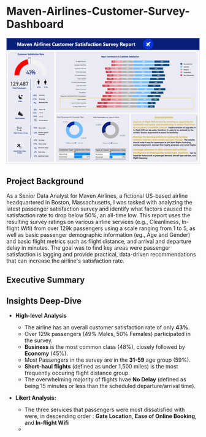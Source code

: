 # **Maven-Airlines-Customer-Survey-Dashboard**

![](/images/Dashboard.PNG)

## **Project Background**
As a Senior Data Analyst for Maven Airlines, a fictional US-based airline headquartered in Boston, Massachusetts, I was tasked with analyzing the latest passenger satisfaction survey and identify what factors caused the satisfaction rate to drop below 50%, an all-time low. This report uses the resulting survey ratings on various airline services (e.g., Cleanliness, In-flight Wifi) from over 129k passengers using a scale ranging from 1 to 5, as well as basic passenger demographic information (eg., Age and Gender) and basic flight metrics such as flight distance, and arrival and departure delay in minutes. The goal was to find key areas were passenger satisfaction is lagging and provide practical, data-driven recommendations that can increase the airline's satisfaction rate.

## **Executive Summary**

## **Insights Deep-Dive**
* **High-level Analysis**
  * The airline has an overall customer satisfaction rate of only **43%**.
  * Over 129k passengers (49% Males, 50% Females) participated in the survey.
  * **Business** is the most common class (48%), closely followed by **Economy** (45%).
  * Most Passengers in the survey are in the **31-59** age group (59%).
  * **Short-haul flights** (defined as under 1,500 miles) is the most frequently occuring flight distance group.
  * The overwhelming majority of flights hvae **No Delay** (defined as being 15 minutes or less than the scheduled departure/arrival time).
 
* **Likert Analysis:**
  * The three services that passengers were most dissatisfied with were, in descending order : **Gate Location**, **Ease of Online Booking**, and **In-flight Wifi**
  * 



